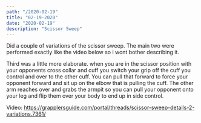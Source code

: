 ```yaml
---
path: "/2020-02-19"
title: "02-19-2020"
date: "2020-02-19"
description: "Scissor Sweep"
---
```


Did a couple of variations of the scissor sweep. The main two were performed exactly like the video below so i wont bother describing it.

Third was a little more elaborate. when you are in the scissor position with your opponents cross collar and cuff you switch your grip off the cuff you control and over to the other cuff. You can pull that forward to force your opponent forward and sit up on the elbow that is pulling the cuff. The other arm reaches over and grabs the armpit so you can pull your opponent onto your leg and flip them over your body to end up in side control.

Video: https://grapplersguide.com/portal/threads/scissor-sweep-details-2-variations.7361/
